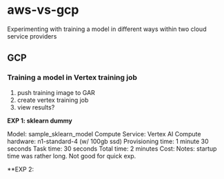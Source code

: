 # aws-vs-gcp
Experimenting with training a model in different ways within two cloud service providers


## GCP

### Training a model in Vertex training job

1) push training image to GAR
2) create vertex training job
3) view results?

**EXP 1: sklearn dummy**

Model: sample_sklearn_model
Compute Service: Vertex AI
Compute hardware: n1-standard-4 (w/ 100gb ssd)
Provisioning time: 1 minute 30 seconds
Task time: 30 seconds
Total time: 2 minutes
Cost: 
Notes: startup time was rather long. Not good for quick exp.


**EXP 2: 